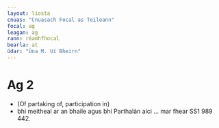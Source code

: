 ```yaml
---
layout: liosta
cnuas: "Cnuasach Focal as Teileann"
focal: ag
leagan: ag
rann: réamhfhocal
bearla: at
údar: "Úna M. Uí Bheirn"
---
```


# Ag 2

* (Of partaking of, participation in)
* bhi meitheal ar an bhaile agus bhi Parthalán aici ... mar fhear SS1 989 442.
